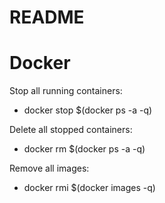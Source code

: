 # README

# Docker
Stop all running containers:
* docker stop $(docker ps -a -q)

Delete all stopped containers:
* docker rm $(docker ps -a -q)

Remove all images:
* docker rmi $(docker images -q)
